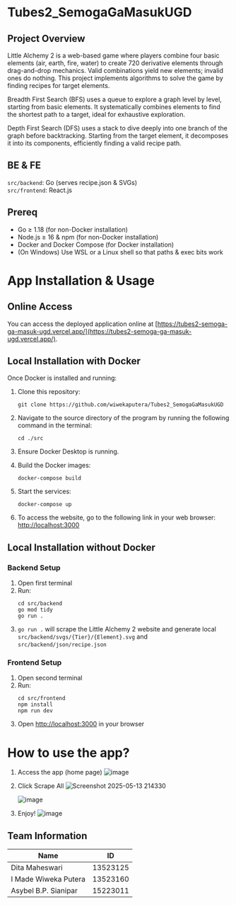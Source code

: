 # Tubes2_SemogaGaMasukUGD

## Project Overview

Little Alchemy 2 is a web-based game where players combine four basic elements (air, earth, fire, water) to create 720 derivative elements through drag-and-drop mechanics. Valid combinations yield new elements; invalid ones do nothing. This project implements algorithms to solve the game by finding recipes for target elements.

Breadth First Search (BFS) uses a queue to explore a graph level by level, starting from basic elements. It systematically combines elements to find the shortest path to a target, ideal for exhaustive exploration.

Depth First Search (DFS) uses a stack to dive deeply into one branch of the graph before backtracking. Starting from the target element, it decomposes it into its components, efficiently finding a valid recipe path.

## BE & FE
`src/backend`: Go (serves recipe.json & SVGs)  
`src/frontend`: React.js

## Prereq
- Go ≥ 1.18 (for non-Docker installation)
- Node.js ≥ 16 & npm (for non-Docker installation)
- Docker and Docker Compose (for Docker installation)
- (On Windows) Use WSL or a Linux shell so that paths & exec bits work

# App Installation & Usage

## Online Access
You can access the deployed application online at [https://tubes2-semoga-ga-masuk-ugd.vercel.app/](https://tubes2-semoga-ga-masuk-ugd.vercel.app/).

## Local Installation with Docker
Once Docker is installed and running:

1. Clone this repository:
   ```shell
   git clone https://github.com/wiwekaputera/Tubes2_SemogaGaMasukUGD
   ```

2. Navigate to the source directory of the program by running the following command in the terminal:
   ```shell
   cd ./src
   ```

3. Ensure Docker Desktop is running.

4. Build the Docker images:
   ```shell
   docker-compose build
   ```

5. Start the services:
   ```shell
   docker-compose up
   ```

6. To access the website, go to the following link in your web browser: [http://localhost:3000](http://localhost:3000)

## Local Installation without Docker

### Backend Setup
1. Open first terminal
2. Run:
   ```shell
   cd src/backend
   go mod tidy
   go run .
   ```
3. `go run .` will scrape the Little Alchemy 2 website and generate local `src/backend/svgs/{Tier}/{Element}.svg` and `src/backend/json/recipe.json`

### Frontend Setup
1. Open second terminal
2. Run:
   ```shell
   cd src/frontend
   npm install
   npm run dev
   ```
3. Open [http://localhost:3000](http://localhost:3000) in your browser

# How to use the app?
1. Access the app (home page)
   ![image](https://github.com/user-attachments/assets/3532e3b0-5519-466a-ae5b-6ea44bc96b29)


3. Click Scrape All
   ![Screenshot 2025-05-13 214330](https://github.com/user-attachments/assets/e74d0c7c-0ec2-4f72-848c-9e8dcdb3c557)

   ![image](https://github.com/user-attachments/assets/2a41caf1-0bfe-41de-be87-331d66e08537)


5. Enjoy!
   ![image](https://github.com/user-attachments/assets/9d3d5105-2f19-49f7-a343-9702d82ed999)




## Team Information

| Name                   | ID       |
|------------------------|----------|
| Dita Maheswari         | 13523125 |
| I Made Wiweka Putera   | 13523160 |
| Asybel B.P. Sianipar   | 15223011 |
